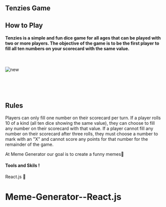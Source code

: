 ## Tenzies Game

## How to Play

####  Tenzies is a simple and fun dice game for all ages that can be played with two or more players. The objective of the game is to be the first player to fill all ten numbers on your scorecard with the same value.


<br>

![new](https://user-images.githubusercontent.com/106211999/228077073-c1ed38d0-746f-4bcf-9838-cbf1e96ccf2e.png)



<br>
<br>
<br>

## Rules
Players can only fill one number on their scorecard per turn.
If a player rolls 10 of a kind (all ten dice showing the same value), they can choose to fill any number on their scorecard with that value.
If a player cannot fill any number on their scorecard after three rolls, they must choose a number to mark with an "X" and cannot score any points for that number for the remainder of the game.

At Meme Generator our goal is to create a funny memes💜

#### Tools and Skils !

React.js 🎉
# Meme-Generator--React.js



